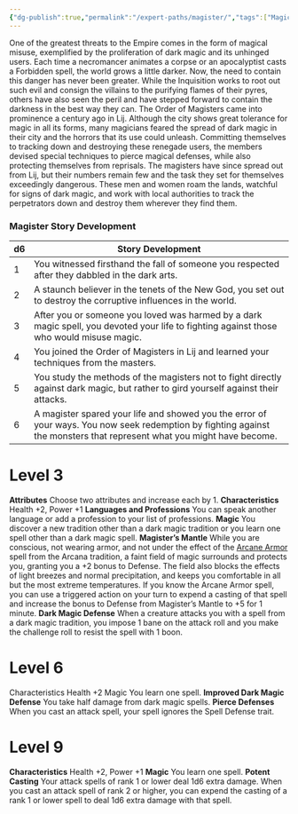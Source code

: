 ```yaml
---
{"dg-publish":true,"permalink":"/expert-paths/magister/","tags":["Magic"]}
---
```


One of the greatest threats to the Empire comes in the form of magical misuse, exemplified by the proliferation of dark magic and its unhinged users.
Each time a necromancer animates a corpse or an apocalyptist casts a Forbidden spell, the world grows a little darker. Now, the need to contain this danger has never been greater. While the Inquisition works to root out such evil and consign the villains to the purifying flames of their pyres, others have also seen the peril and have stepped forward to contain the darkness in the best way they can.
The Order of Magisters came into prominence a century ago in Lij. Although the city shows great tolerance for magic in all its forms, many magicians feared the spread of dark magic in their city and the horrors that its use could unleash. Committing themselves to tracking down and destroying these renegade users, the members devised special techniques to pierce magical defenses, while also protecting themselves from reprisals. The magisters have since spread out from Lij, but their numbers remain few and the task they set for themselves exceedingly dangerous. These men and women roam the lands, watchful for signs of dark magic, and work with local authorities to track the perpetrators down and destroy them wherever they find them.
### Magister Story Development

| d6  | Story Development                                                                                                                                                      |
| --- | ---------------------------------------------------------------------------------------------------------------------------------------------------------------------- |
| 1   | You witnessed firsthand the fall of someone you respected after they dabbled in the dark arts.                                                                         |
| 2   | A staunch believer in the tenets of the New God, you set out to destroy the corruptive influences in the world.                                                        |
| 3   | After you or someone you loved was harmed by a dark magic spell, you devoted your life to fighting against those who would misuse magic.                               |
| 4   | You joined the Order of Magisters in Lij and learned your techniques from the masters.                                                                                 |
| 5   | You study the methods of the magisters not to fight directly against dark magic, but rather to gird yourself against their attacks.                                    |
| 6   | A magister spared your life and showed you the error of your ways. You now seek redemption by fighting against the monsters that represent what you might have become. |
# Level 3
**Attributes** Choose two attributes and increase each by 1.
**Characteristics** Health +2, Power +1
**Languages and Professions** You can speak another language or add a profession to your list of professions.
**Magic** You discover a new tradition other than a dark magic tradition or you learn one spell other than a dark magic spell.
**Magister’s Mantle** While you are conscious, not wearing armor, and not under the effect of the [Arcane Armor](https://sotdl-database.vercel.app/spells/arcana/arcane-armor/) spell from the Arcana tradition, a faint field of magic surrounds and protects you, granting you a +2 bonus to Defense. The field also blocks the effects of light breezes and normal precipitation, and keeps you comfortable in all but the most extreme temperatures.
If you know the Arcane Armor spell, you can use a triggered action on your turn to expend a casting of that spell and increase the bonus to Defense from Magister’s Mantle to +5 for 1 minute.
**Dark Magic Defense** When a creature attacks you with a spell from a dark magic tradition, you impose 1 bane on the attack roll and you make the challenge roll to resist the spell with 1 boon.
# Level 6
Characteristics Health +2
Magic You learn one spell.
**Improved Dark Magic Defense** You take half damage from dark magic spells.
**Pierce Defenses** When you cast an attack spell, your spell ignores the Spell Defense trait.
# Level 9
**Characteristics** Health +2, Power +1
**Magic** You learn one spell.
**Potent Casting** Your attack spells of rank 1 or lower deal 1d6 extra damage. When you cast an attack spell of rank 2 or higher, you can expend the casting of a rank 1 or lower spell to deal 1d6 extra damage with that spell.